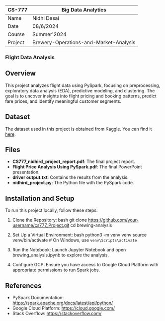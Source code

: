 | CS-777   | Big Data Analytics                        |
|----------|-------------------------------------------|
| Name     | Nidhi Desai                            |
| Date     | 08/6/2024                                |
| Course   | Summer'2024                               |
| Project  | Brewery-Operations-and-Market-Analysis    |


### Flight Data Analysis
## Overview
This project analyzes flight data using PySpark, focusing on preprocessing, exploratory data analysis (EDA), predictive modeling, and clustering. The goal is to uncover insights into flight pricing and booking patterns, predict fare prices, and identify meaningful customer segments.

## Dataset
The dataset used in this project is obtained from Kaggle. You can find it [here](https://www.kaggle.com/datasets/dilwong/flightprices).

## Files
- **CS777_nidhird_project_report.pdf**: The final project report.
- **Flight Price Analysis Using PySpark.pdf**: The final PowerPoint presentation.
- **driver output.txt**: Contains the results from the analysis.
- **nidhird_project.py**: The Python file with the PySpark code.

## Installation and Setup
To run this project locally, follow these steps:
1. Clone the Repository:
 bash
git clone https://github.com/your-username/cs777_Project.git
cd brewing-analysis
  
2. Set Up a Virtual Environment:
 bash
python3 -m venv venv
source venv/bin/activate  # On Windows, use `venv\Scripts\activate`
  
3. Run the Notebook:
Launch Jupyter Notebook and open brewing_analysis.ipynb to explore the analysis.

4. Configure GCP:
Ensure you have access to Google Cloud Platform with appropriate permissions to run Spark jobs.

## References
- PySpark Documentation: https://spark.apache.org/docs/latest/api/python/
- Google Cloud Platform: https://cloud.google.com/
- Stack Overflow: https://stackoverflow.com/

